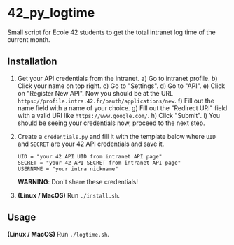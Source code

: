 
# 42_py_logtime

Small script for Ecole 42 students to get the total intranet log time of the current month.

## Installation
1) Get your API credentials from the intranet.
	a) Go to intranet profile.
	b) Click your name on top right.
	c) Go to "Settings".
	d) Go to "API".
	e) Click on "Register New API". Now you should be at the URL `https://profile.intra.42.fr/oauth/applications/new`.
	f) Fill out the name field with a name of your choice.
	g) Fill out the "Redirect URI" field with a valid URI like `https://www.google.com/`.
	h) Click "Submit".
	i) You should be seeing your credentials now, proceed to the next step.
	
2) Create a `credentials.py` and fill it with the template below where `UID` and `SECRET` are your 42 API credentials and save it.
	```
	UID = "your 42 API UID from intranet API page"
	SECRET = "your 42 API SECRET from intranet API page"
	USERNAME = "your intra nickname"
	```
	**WARNING**: Don't share these credentials!

3) **(Linux / MacOS)** Run `./install.sh`.

## Usage

**(Linux / MacOS)** Run `./logtime.sh`.